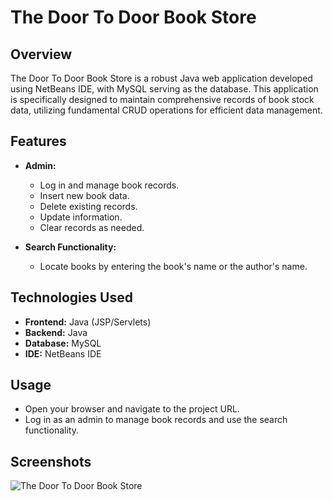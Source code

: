 # The Door To Door Book Store

## Overview
The Door To Door Book Store is a robust Java web application developed using NetBeans IDE, with MySQL serving as the database. This application is specifically designed to maintain comprehensive records of book stock data, utilizing fundamental CRUD operations for efficient data management.

## Features
- **Admin:**
  - Log in and manage book records.
  - Insert new book data.
  - Delete existing records.
  - Update information.
  - Clear records as needed.

- **Search Functionality:**
  - Locate books by entering the book's name or the author's name.

## Technologies Used
- **Frontend:** Java (JSP/Servlets)
- **Backend:** Java
- **Database:** MySQL
- **IDE:** NetBeans IDE


## Usage
- Open your browser and navigate to the project URL.
- Log in as an admin to manage book records and use the search functionality.

## Screenshots
![The Door To Door Book Store](https://github.com/user-attachments/assets/b8b3585c-05cf-4077-8846-25dcf2ccaaf6)



